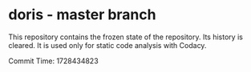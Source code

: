 # doris - master branch

This repository contains the frozen state of the repository.
Its history is cleared. It is used only for static code
analysis with Codacy.

Commit Time: 1728434823